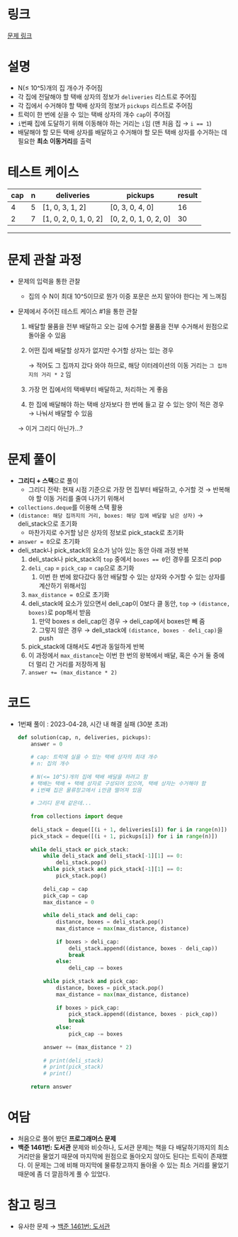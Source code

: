 # 링크

[문제 링크](https://school.programmers.co.kr/learn/courses/30/lessons/150369)

# **설명**

- N(≤ 10^5)개의 집 개수가 주어짐
- 각 집에 전달해야 할 택배 상자의 정보가 `deliveries` 리스트로 주어짐
- 각 집에서 수거해야 할 택배 상자의 정보가 `pickups` 리스트로 주어짐
- 트럭이 한 번에 싣을 수 있는 택배 상자의 개수 `cap`이 주어짐
- `i`번째 집에 도달하기 위해 이동해야 하는 거리는 `i`임 (맨 처음 집 → `i == 1`)
- 배달해야 할 모든 택배 상자를 배달하고 수거해야 할 모든 택배 상자를 수거하는 데 필요한 **최소 이동거리**를 출력

# 테스트 케이스

| cap | n | deliveries | pickups | result |
| --- | --- | --- | --- | --- |
| 4 | 5 | [1, 0, 3, 1, 2] | [0, 3, 0, 4, 0] | 16 |
| 2 | 7 | [1, 0, 2, 0, 1, 0, 2] | [0, 2, 0, 1, 0, 2, 0] | 30 |

---

# **문제 관찰 과정**

- 문제의 입력을 통한 관찰
    - 집의 수 N이 최대 10^5이므로 뭔가 이중 포문은 쓰지 말아야 한다는 게 느껴짐
- 문제에서 주어진 테스트 케이스 #1을 통한 관찰
    1. 배달할 물품을 전부 배달하고 오는 길에 수거할 물품을 전부 수거해서 원점으로 돌아올 수 있음
    2. 어떤 집에 배달할 상자가 없지만 수거할 상자는 있는 경우
        
        → 적어도 그 집까지 갔다 와야 하므로, 해당 이터레이션의 이동 거리는 `그 집까지의 거리 * 2` 임
        
    3. 가장 먼 집에서의 택배부터 배달하고, 처리하는 게 좋음
    4. 한 집에 배달해야 하는 택배 상자보다 한 번에 들고 갈 수 있는 양이 적은 경우 → 나눠서 배달할 수 있음
    
    → 이거 그리디 아닌가…?
    

# **문제 풀이**

- **그리디 + 스택**으로 풀이
    - 그리디 전략: 현재 시점 기준으로 가장 먼 집부터 배달하고, 수거할 것 → 반복해야 할 이동 거리를 줄여 나가기 위해서
- `collections.deque`를 이용해 스택 활용
- `(distance: 해당 집까지의 거리, boxes: 해당 집에 배달할 남은 상자)` → deli_stack으로 초기화
    - 마찬가지로 수거할 남은 상자의 정보로 pick_stack로 초기화
- `answer = 0`으로 초기화
- deli_stack나 pick_stack의 요소가 남아 있는 동안 아래 과정 반복
    1. deli_stack나 pick_stack의 `top` 중에서 `boxes == 0`인 경우를 모조리 pop
    2. `deli_cap` = `pick_cap` = `cap`으로 초기화
        1. 이번 한 번에 왔다갔다 동안 배달할 수 있는 상자와 수거할 수 있는 상자를 계산하기 위해서임
    3. `max_distance = 0`으로 초기화
    4. deli_stack에 요소가 있으면서 deli_cap이 0보다 클 동안, `top` → `(distance, boxes)`로 pop해서 받음
        1. 만약 boxes ≤ deli_cap인 경우 → deli_cap에서 boxes만 빼 줌
        2. 그렇지 않은 경우 → deli_stack에 `(distance, boxes - deli_cap)`을 push
    5. pick_stack에 대해서도 4번과 동일하게 반복
    6. 이 과정에서 `max_distance`는 이번 한 번의 왕복에서 배달, 혹은 수거 둘 중에 더 멀리 간 거리를 저장하게 됨
    7. `answer += (max_distance * 2)`

# **코드**

- 1번째 풀이 : 2023-04-28, 시간 내 해결 실패 (30분 초과)
    
    ```python
    def solution(cap, n, deliveries, pickups):
        answer = 0
        
        # cap: 트럭에 실을 수 있는 택배 상자의 최대 개수
        # n: 집의 개수
        
        # N(<= 10^5)개의 집에 택배 배달을 하려고 함
        # 택배는 택배 + 택배 상자로 구성되어 있으며, 택배 상자는 수거해야 함
        # i번째 집은 물류창고에서 i만큼 떨어져 있음
        
        # 그리디 문제 같은데...
        
        from collections import deque
        
        deli_stack = deque([(i + 1, deliveries[i]) for i in range(n)])
        pick_stack = deque([(i + 1, pickups[i]) for i in range(n)])
        
        while deli_stack or pick_stack:
            while deli_stack and deli_stack[-1][1] == 0:
                deli_stack.pop()
            while pick_stack and pick_stack[-1][1] == 0:
                pick_stack.pop()
                
            deli_cap = cap
            pick_cap = cap
            max_distance = 0
                
            while deli_stack and deli_cap:
                distance, boxes = deli_stack.pop()
                max_distance = max(max_distance, distance)
                
                if boxes > deli_cap:
                    deli_stack.append((distance, boxes - deli_cap))
                    break
                else:
                    deli_cap -= boxes
                    
            while pick_stack and pick_cap:
                distance, boxes = pick_stack.pop()
                max_distance = max(max_distance, distance)
                
                if boxes > pick_cap:
                    pick_stack.append((distance, boxes - pick_cap))
                    break
                else:
                    pick_cap -= boxes
            
            answer += (max_distance * 2)
            
            # print(deli_stack)
            # print(pick_stack)
            # print()
                
        return answer
    ```
    

# **여담**

- 처음으로 풀어 봤던 **프로그래머스 문제**
- **백준 1461번: 도서관** 문제와 비슷하나, 도서관 문제는 책을 다 배달하기까지의 최소 거리만을 물었기 때문에 마지막에 원점으로 돌아오지 않아도 된다는 트릭이 존재했다. 이 문제는 그에 비해 마지막에 물류창고까지 돌아올 수 있는 최소 거리를 물었기 때문에 좀 더 깔끔하게 풀 수 있었다.

# 참고 링크

- 유사한 문제 → [백준 1461번: 도서관](https://www.acmicpc.net/problem/1461)